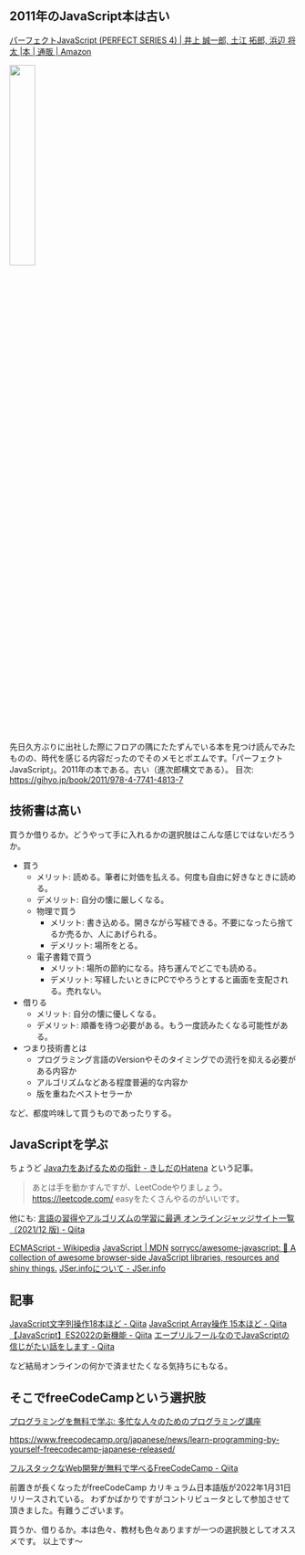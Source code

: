 ## 2011年のJavaScript本は古い
[パーフェクトJavaScript (PERFECT SERIES 4) | 井上 誠一郎, 土江 拓郎, 浜辺 将太 |本 | 通販 | Amazon](https://www.amazon.co.jp/dp/477414813X)

<img src="https://images-na.ssl-images-amazon.com/images/I/51yrjFsf-2L._SX390_BO1,204,203,200_.jpg" width=30% />

先日久方ぶりに出社した際にフロアの隅にたたずんでいる本を見つけ読んでみたものの、時代を感じる内容だったのでそのメモとポエムです。「パーフェクトJavaScript」。2011年の本である。古い（進次郎構文である）。
目次: https://gihyo.jp/book/2011/978-4-7741-4813-7


## 技術書は高い

買うか借りるか。どうやって手に入れるかの選択肢はこんな感じではないだろうか。

- 買う
    - メリット: 読める。筆者に対価を払える。何度も自由に好きなときに読める。
    - デメリット: 自分の懐に厳しくなる。
    - 物理で買う
        - メリット: 書き込める。開きながら写経できる。不要になったら捨てるか売るか、人にあげられる。
        - デメリット: 場所をとる。
    - 電子書籍で買う
        - メリット: 場所の節約になる。持ち運んでどこでも読める。
        - デメリット: 写経したいときにPCでやろうとすると画面を支配される。売れない。
- 借りる
    - メリット: 自分の懐に優しくなる。
    - デメリット: 順番を待つ必要がある。もう一度読みたくなる可能性がある。
- つまり技術書とは
    - プログラミング言語のVersionやそのタイミングでの流行を抑える必要がある内容か
    - アルゴリズムなどある程度普遍的な内容か
    - 版を重ねたベストセラーか

など、都度吟味して買うものであったりする。


## JavaScriptを学ぶ

ちょうど [Java力をあげるための指針 - きしだのHatena](https://nowokay.hatenablog.com/entry/2022/04/15/120608) という記事。

> あとは手を動かすんですが、LeetCodeやりましょう。
https://leetcode.com/
easyをたくさんやるのがいいです。

他にも: [言語の習得やアルゴリズムの学習に最適 オンラインジャッジサイト一覧（2021/12 版) - Qiita](https://qiita.com/shibacho/items/20f6eee42083c620b556)


[ECMAScript - Wikipedia](https://ja.wikipedia.org/wiki/ECMAScript)
[JavaScript | MDN](https://developer.mozilla.org/ja/docs/Web/JavaScript)
[sorrycc/awesome-javascript: 🐢 A collection of awesome browser-side JavaScript libraries, resources and shiny things.](https://github.com/sorrycc/awesome-javascript)
[JSer.infoについて - JSer.info](https://jser.info/about/)


## 記事
[JavaScript文字列操作18本ほど - Qiita](https://qiita.com/e99h2121/items/79d6d4db9182c8c9540d)
[JavaScript Array操作 15本ほど - Qiita](https://qiita.com/e99h2121/items/f3746fb3a68b2f4f2741)
[【JavaScript】ES2022の新機能 - Qiita](https://qiita.com/rana_kualu/items/8bafecd760ae69cfac41)
[エープリルフールなのでJavaScriptの信じがたい話をします - Qiita](https://qiita.com/suin/items/461c096bef318a259c80)

など結局オンラインの何かで済ませたくなる気持ちにもなる。


## そこでfreeCodeCampという選択肢

[プログラミングを無料で学ぶ: 多忙な人々のためのプログラミング講座](https://www.freecodecamp.org/japanese/)

https://www.freecodecamp.org/japanese/news/learn-programming-by-yourself-freecodecamp-japanese-released/

[フルスタックなWeb開発が無料で学べるFreeCodeCamp - Qiita](https://qiita.com/applideveloper/items/9ef1f8258f54982b8045)

前置きが長くなったがfreeCodeCamp カリキュラム日本語版が2022年1月31日リリースされている。
わずかばかりですがコントリビュータとして参加させて頂きました。有難うございます。

買うか、借りるか。本は色々、教材も色々ありますが一つの選択肢としてオススメです。
以上です～
